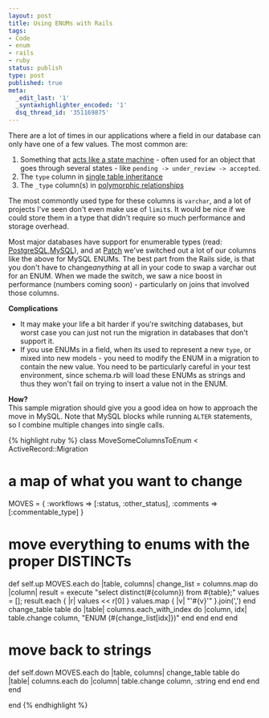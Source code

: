 ```yaml
---
layout: post
title: Using ENUMs with Rails
tags:
- Code
- enum
- rails
- ruby
status: publish
type: post
published: true
meta:
  _edit_last: '1'
  _syntaxhighlighter_encoded: '1'
  dsq_thread_id: '351169875'
---
```

There are a lot of times in our applications where a field in our database can only have one of a few values. The most common are:
<ol>
	<li>Something that <a href="https://github.com/rubyist/aasm">acts like a state machine</a> - often used for an object that goes through several states - like <code>pending -> under_review -> accepted</code>.</li>
	<li>The <code>type</code> column in <a href="http://code.alexreisner.com/articles/single-table-inheritance-in-rails.html">single table inheritance</a></li>
	<li>The <code>_type</code> column(s) in <a href="http://wiki.rubyonrails.org/howtos/db-relationships/polymorphic">polymorphic relationships</a></li>
</ol>
The most commontly used type for these columns is <code>varchar</code>, and a lot of projects I've seen don't even make use of <code>limit</code>s. It would be nice if we could store them in a type that didn't require so much performance and storage overhead.

Most major databases have support for enumerable types (read: <a href="http://www.postgresql.org/docs/8.3/static/functions-enum.html">PostgreSQL</a>,<a href="http://dev.mysql.com/doc/refman/5.0/en/enum.html">MySQL</a>), and at <a href="http://patch.com/">Patch</a> we've switched out a lot of our columns like the above for MySQL ENUMs. The best part from the Rails side, is that you don't have to change<em>anything</em> at all in your code to swap a varchar out for an ENUM. When we made the switch, we saw a nice boost in performance (numbers coming soon) - particularly on joins that involved those columns.

<strong>Complications</strong>
<ul>
	<li>It may make your life a bit harder if you're switching databases, but worst case you can just not run the migration in databases that don't support it.</li>
	<li>If you use ENUMs in a field, when its used to represent a new <code>type</code>, or mixed into new models - you need to modify the ENUM in a migration to contain the new value. You need to be particularly careful in your test environment, since schema.rb will load these ENUMs as strings and thus they won't fail on trying to insert a value not in the ENUM.</li>
</ul>
<div><strong>How?</strong></div>
This sample migration should give you a good idea on how to approach the move in MySQL. Note that MySQL blocks while running <code>ALTER</code> statements, so I combine multiple changes into single calls.

{% highlight ruby %}
class MoveSomeColumnsToEnum < ActiveRecord::Migration

  # a map of what you want to change
  MOVES = { :workflows => [:status, :other_status], :comments => [:commentable_type] }

  # move everything to enums with the proper DISTINCTs
  def self.up
    MOVES.each do |table, columns|
      change_list = columns.map do |column|
        result = execute "select distinct(#{column}) from #{table};"
        values = []; result.each { |r| values << r[0] }
        values.map { |v| "'#{v}'" }.join(',')
      end
      change_table table do |table|
        columns.each_with_index do |column, idx|
          table.change column, "ENUM (#{change_list[idx]})"
        end
      end
    end
  end

  # move back to strings
  def self.down
    MOVES.each do |table, columns|
      change_table table do |table|
        columns.each do |column|
          table.change column, :string
        end
      end
    end
  end

end
{% endhighlight %}
